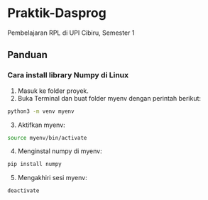 # Praktik-Dasprog

Pembelajaran RPL di UPI Cibiru, Semester 1

## Panduan

### Cara install library Numpy di Linux

1. Masuk ke folder proyek.
2. Buka Terminal dan buat folder myenv dengan perintah berikut:
```bash
python3 -m venv myenv
```
3. Aktifkan myenv:
```bash
source myenv/bin/activate
```
4. Menginstal numpy di myenv:
```bash
pip install numpy 
```
5. Mengakhiri sesi myenv:
```bash
deactivate
```